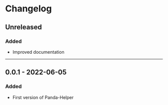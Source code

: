 # Changelog

## Unreleased
### Added
- Improved documentation
____
## 0.0.1 - 2022-06-05
### Added
- First version of Panda-Helper
